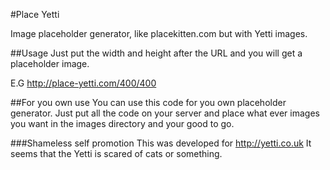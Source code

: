 #Place Yetti

Image placeholder generator, like placekitten.com but with Yetti images.

##Usage
Just put the width and height after the URL and you will get a placeholder image.

E.G
http://place-yetti.com/400/400

##For you own use
You can use this code for you own placeholder generator. 
Just put all the code on your server and place what ever images you want in the images directory and your good to go.

###Shameless self promotion
This was developed for http://yetti.co.uk
It seems that the Yetti is scared of cats or something.